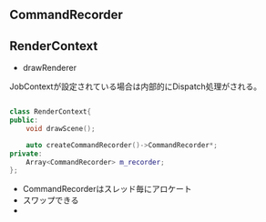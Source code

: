 ﻿CommandRecorder
---------------


RenderContext
-------------
* drawRenderer

JobContextが設定されている場合は内部的にDispatch処理がされる。


```cpp

class RenderContext{
public:
	void drawScene();

	auto createCommandRecorder()->CommandRecorder*;
private:
	Array<CommandRecorder> m_recorder; 
};

```


* CommandRecorderはスレッド毎にアロケート
* スワップできる
* 